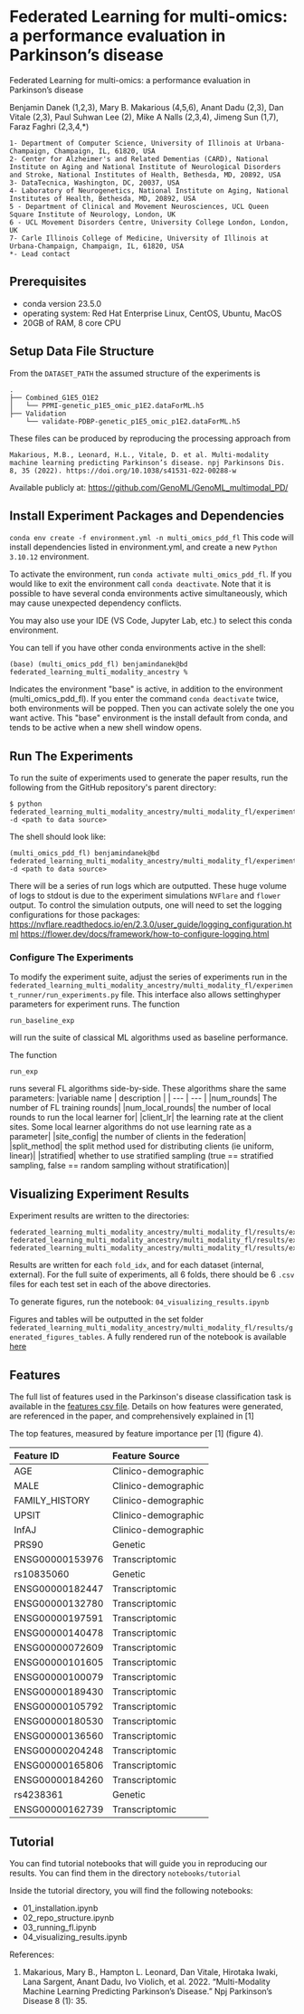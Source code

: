# Federated Learning for multi-omics: a performance evaluation in Parkinson’s disease 
Federated Learning for multi-omics: a performance evaluation in Parkinson’s disease 

Benjamin Danek (1,2,3), Mary B. Makarious (4,5,6), Anant Dadu (2,3), Dan Vitale (2,3), Paul Suhwan Lee (2), Mike A Nalls (2,3,4), Jimeng Sun (1,7), Faraz Faghri (2,3,4,*)

```
1- Department of Computer Science, University of Illinois at Urbana-Champaign, Champaign, IL, 61820, USA
2- Center for Alzheimer's and Related Dementias (CARD), National Institute on Aging and National Institute of Neurological Disorders and Stroke, National Institutes of Health, Bethesda, MD, 20892, USA
3- DataTecnica, Washington, DC, 20037, USA
4- Laboratory of Neurogenetics, National Institute on Aging, National Institutes of Health, Bethesda, MD, 20892, USA
5 - Department of Clinical and Movement Neurosciences, UCL Queen Square Institute of Neurology, London, UK
6 - UCL Movement Disorders Centre, University College London, London, UK
7- Carle Illinois College of Medicine, University of Illinois at Urbana-Champaign, Champaign, IL, 61820, USA
*- Lead contact
```

## Prerequisites
* conda version 23.5.0
* operating system: Red Hat Enterprise Linux, CentOS, Ubuntu, MacOS
* 20GB of RAM, 8 core CPU

## Setup Data File Structure
From the `DATASET_PATH` the assumed structure of the experiments is
```
.
├── Combined_G1E5_O1E2
│   └── PPMI-genetic_p1E5_omic_p1E2.dataForML.h5
├── Validation
    └── validate-PDBP-genetic_p1E5_omic_p1E2.dataForML.h5
```
These files can be produced by reproducing the processing approach from 
```
Makarious, M.B., Leonard, H.L., Vitale, D. et al. Multi-modality machine learning predicting Parkinson’s disease. npj Parkinsons Dis. 8, 35 (2022). https://doi.org/10.1038/s41531-022-00288-w
```
Available publicly at: https://github.com/GenoML/GenoML_multimodal_PD/

## Install Experiment Packages and Dependencies
`conda env create -f environment.yml -n multi_omics_pdd_fl`
This code will install dependencies listed in environment.yml, and create a new `Python 3.10.12` environment.

To activate the environment, run `conda activate multi_omics_pdd_fl`. If you would like to exit the environment call `conda deactivate`.
Note that it is possible to have several conda environments active simultaneously, which may cause unexpected dependency conflicts.

You may also use your IDE (VS Code, Jupyter Lab, etc.) to select this conda environment.

You can tell if you have other conda environments active in the shell:
```
(base) (multi_omics_pdd_fl) benjamindanek@bd federated_learning_multi_modality_ancestry % 
```
Indicates the environment "base" is active, in addition to the environment (multi_omics_pdd_fl). If you enter the command `conda deactivate` twice, both environments will be popped. Then you can activate solely the one you want active. This "base" environment is the install default from conda, and tends to be active when a new shell window opens. 

## Run The Experiments  
To run the suite of experiments used to generate the paper results, run the following from the GitHub repository's parent directory: 
```
$ python federated_learning_multi_modality_ancestry/multi_modality_fl/experiment_runner/run_experiments.py -d <path to data source>
```

The shell should look like:
```
(multi_omics_pdd_fl) benjamindanek@bd federated_learning_multi_modality_ancestry/multi_modality_fl/experiment_runner/run_experiments.py -d <path to data source>
```
There will be a series of run logs which are outputted. These huge volume of logs to stdout is due to the experiment simulations `NVFlare` and `flower` output. 
To control the simulation outputs, one will need to set the logging configurations for those packages:
https://nvflare.readthedocs.io/en/2.3.0/user_guide/logging_configuration.html
https://flower.dev/docs/framework/how-to-configure-logging.html

### Configure The Experiments
To modify the experiment suite, adjust the series of experiments run in the `federated_learning_multi_modality_ancestry/multi_modality_fl/experiment_runner/run_experiments.py` file. This interface also allows settinghyper parameters for experiment runs.
The function 
```
run_baseline_exp
```
will run the suite of classical ML algorithms used as baseline performance.

The function
```
run_exp
```

runs several FL algorithms side-by-side. These algorithms share the same parameters:
|variable name | description |
| --- | --- |
|num_rounds| The number of FL training rounds|
|num_local_rounds| the number of local rounds to run the local learner for|
|client_lr| the learning rate at the client sites. Some local learner algorithms do not use learning rate as a parameter|
|site_config| the number of clients in the federation|
|split_method| the split method used for distributing clients (ie uniform, linear)|
|stratified| whether to use stratified sampling (true == stratified sampling, false == random sampling without stratification)|

## Visualizing Experiment Results
Experiment results are written to the directories:
```
federated_learning_multi_modality_ancestry/multi_modality_fl/results/experiment_logs/manual_experiments_uniform_strat/
federated_learning_multi_modality_ancestry/multi_modality_fl/results/experiment_logs/manual_experiments_uniform_non_strat/
federated_learning_multi_modality_ancestry/multi_modality_fl/results/experiment_logs/manual_experiments_linear_non_strat/
```
Results are written for each `fold_idx`, and for each dataset (internal, external). For the full suite of experiments, all 6 folds, there should be 6 `.csv` files for each test set in each of the above directories.

To generate figures, run the notebook: `04_visualizing_results.ipynb`

Figures and tables will be outputted in the set folder `federated_learning_multi_modality_ancestry/multi_modality_fl/results/generated_figures_tables`. A fully rendered run of the notebook is available [here](https://github.com/BPDanek/multi-omics-pdd-FL-study/blob/main/notebooks/tutorial/04_visualize_results.ipynb)

## Features
The full list of features used in the Parkinson's disease classification task is available in the [features csv file](https://github.com/BPDanek/multi-omics-pdd-FL-study/blob/main/data/features.csv). Details on how features were generated, are referenced in the paper, and comprehensively explained in [1]

The top features, measured by feature importance per [1] (figure 4).

| Feature ID      | Feature Source     |
|:----------------|:-------------------|
| AGE             | Clinico-demographic|
| MALE            | Clinico-demographic|
| FAMILY_HISTORY  | Clinico-demographic|
| UPSIT           | Clinico-demographic|
| InfAJ           | Clinico-demographic|
| PRS90           | Genetic            |
| ENSG00000153976 | Transcriptomic     |
| rs10835060      | Genetic            |
| ENSG00000182447 | Transcriptomic     |
| ENSG00000132780 | Transcriptomic     |
| ENSG00000197591 | Transcriptomic     |
| ENSG00000140478 | Transcriptomic     |
| ENSG00000072609 | Transcriptomic     |
| ENSG00000101605 | Transcriptomic     |
| ENSG00000100079 | Transcriptomic     |
| ENSG00000189430 | Transcriptomic     |
| ENSG00000105792 | Transcriptomic     |
| ENSG00000180530 | Transcriptomic     |
| ENSG00000136560 | Transcriptomic     |
| ENSG00000204248 | Transcriptomic     |
| ENSG00000165806 | Transcriptomic     |
| ENSG00000184260 | Transcriptomic     |
| rs4238361       | Genetic            |
| ENSG00000162739 | Transcriptomic     |

## Tutorial
You can find tutorial notebooks that will guide you in reproducing our results. You can find them in the directory `notebooks/tutorial`

Inside the tutorial directory, you will find the following notebooks:
- 01_installation.ipynb
- 02_repo_structure.ipynb
- 03_running_fl.ipynb
- 04_visualizing_results.ipynb

References:
1. Makarious, Mary B., Hampton L. Leonard, Dan Vitale, Hirotaka Iwaki, Lana Sargent, Anant Dadu, Ivo Violich, et al. 2022. “Multi-Modality Machine Learning Predicting Parkinson’s Disease.” Npj Parkinson’s Disease 8 (1): 35.
